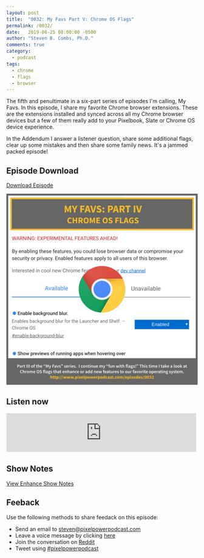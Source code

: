 ```yaml
---
layout: post
title:  "0032: My Favs Part V: Chrome OS Flags"
permalink: /0032/
date:   2019-08-25 08:00:00 -0500
author: "Steven B. Combs, Ph.D."
comments: true
category:
  - podcast
tags:
  - chrome
  - flags
  - browser
---
```


The fifth and penultimate in a six-part series of episodes I'm calling, My Favs. In this episode, I share my favorite Chrome browser extensions. These are the extensions installed and synced across all my Chrome browser devices but a few of them really add to your Pixelbook, Slate or Chrome OS device experience.

In the Addendum I answer a listener question, share some additional flags, clear up some mistakes and then share some family news. It's a jammed packed episode!

## Episode Download

[Download Episode](https://s3-us-west-2.amazonaws.com/anchor-audio-bank/staging/2019-12-19/4cc89ff4f6ba5a371b74f8c4f12c7ffc.m4a)

![Episode Album Art](/images/album-art/2019/0032.png)

## Listen now

<iframe src="https://anchor.fm/pixelpowerpodcast/embed/episodes/0032-My-Favs-Part-IV-Chrome-OS-Flags-e53l8r" height="102px" width="500px" frameborder="0" scrolling="no"></iframe>

## Show Notes

[View Enhance Show Notes](https://docs.google.com/document/d/1nsLnuvMmX4MOvPERgiXomJTSL77UTB2fUU_kZC0v4vE/edit?usp=sharing)

## Feeback

Use the following methods to share feedack on this episode:

* Send an email to <steven@pixelpowerpodcast.com>
* Leave a voice message by clicking [here](https://anchor.fm/pixelpowerpodcast/message)
* Join the conversation on [Reddit](https://www.reddit.com/r/pixelpowerpodcast/)
* Tweet using [#pixelpowerpodcast](https://twitter.com/search?q=%23pixelpowerpodcast&src=typed_query)
